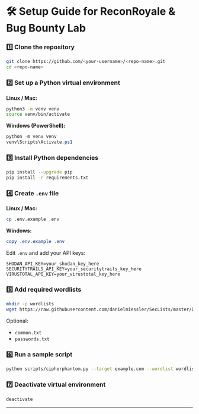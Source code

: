 # 🛠 Setup Guide for ReconRoyale & Bug Bounty Lab

### 1️⃣ Clone the repository

```bash
git clone https://github.com/<your-username>/<repo-name>.git
cd <repo-name>
```

### 2️⃣ Set up a Python virtual environment

**Linux / Mac:**

```bash
python3 -m venv venv
source venv/bin/activate
```

**Windows (PowerShell):**

```powershell
python -m venv venv
venv\Scripts\Activate.ps1
```

### 3️⃣ Install Python dependencies

```bash
pip install --upgrade pip
pip install -r requirements.txt
```

### 4️⃣ Create `.env` file

**Linux / Mac:**

```bash
cp .env.example .env
```

**Windows:**

```powershell
copy .env.example .env
```

Edit `.env` and add your API keys:

```
SHODAN_API_KEY=your_shodan_key_here
SECURITYTRAILS_API_KEY=your_securitytrails_key_here
VIRUSTOTAL_API_KEY=your_virustotal_key_here
```

### 5️⃣ Add required wordlists

```bash
mkdir -p wordlists
wget https://raw.githubusercontent.com/danielmiessler/SecLists/master/Discovery/DNS/subdomains-top1million-20000.txt -O wordlists/subdomains-top1million-20000.txt
```

Optional:

* `common.txt`
* `passwords.txt`

### 6️⃣ Run a sample script

```bash
python scripts/cipherphantom.py --target example.com --wordlist wordlists/subdomains-top1million-20000.txt
```

### 7️⃣ Deactivate virtual environment

```bash
deactivate
```

---






